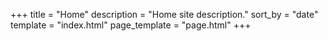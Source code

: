 +++
title = "Home"
description = "Home site description."
sort_by = "date"
template = "index.html"
page_template = "page.html"
+++